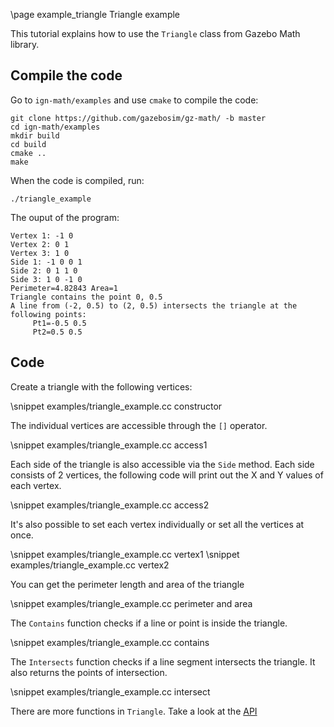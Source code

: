 \page example_triangle Triangle example

This tutorial explains how to use the `Triangle` class from Gazebo Math library.

## Compile the code

Go to `ign-math/examples` and use `cmake` to compile the code:

```{.sh}
git clone https://github.com/gazebosim/gz-math/ -b master
cd ign-math/examples
mkdir build
cd build
cmake ..
make
```

When the code is compiled, run:

```{.sh}
./triangle_example
```

The ouput of the program:

```{.sh}
Vertex 1: -1 0
Vertex 2: 0 1
Vertex 3: 1 0
Side 1: -1 0 0 1
Side 2: 0 1 1 0
Side 3: 1 0 -1 0
Perimeter=4.82843 Area=1
Triangle contains the point 0, 0.5
A line from (-2, 0.5) to (2, 0.5) intersects the triangle at the
following points:
	 Pt1=-0.5 0.5
	 Pt2=0.5 0.5
```

## Code

Create a triangle with the following vertices:

\snippet examples/triangle_example.cc constructor

The individual vertices are accessible through the `[]` operator.

\snippet examples/triangle_example.cc access1

Each side of the triangle is also accessible via the `Side` method. Each side consists of 2 vertices, the following code will print out the X and Y values of each vertex.

\snippet examples/triangle_example.cc access2

It's also possible to set each vertex individually or set all the vertices at once.

\snippet examples/triangle_example.cc vertex1
\snippet examples/triangle_example.cc vertex2

You can get the perimeter length and area of the triangle

\snippet examples/triangle_example.cc perimeter and area

The `Contains` function checks if a line or point is inside the triangle.

\snippet examples/triangle_example.cc contains

The `Intersects` function checks if a line segment intersects the triangle. It also returns the points of intersection.

\snippet examples/triangle_example.cc intersect

There are more functions in `Triangle`. Take a look at the [API](https://gazebosim.org/api/math/6.4/index.html)
